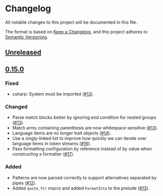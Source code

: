# Changelog

All notable changes to this project will be documented in this file.

The format is based on [Keep a Changelog](https://keepachangelog.com/en/1.0.0/),
and this project adheres to [Semantic Versioning](https://semver.org/spec/v2.0.0.html).

## [Unreleased]

## [0.15.0]

### Fixed
* csharp: System must be imported ([#13]).

### Changed
* Parse match blocks better by ignoring end condition for nested groups ([#13]).
* Match arms containing parenthesis are now whitespace sensitive ([#13]).
* Language items are no longer trait objects ([#14]).
* Use a singly-linked list to improve how quickly we can iterate over language items in token streams ([#16]).
* Pass formatting configuration by reference instead of by value when constructing a formatter ([#17]).

### Added
* Patterns are now parsed correctly to support alternatives separated by pipes ([#12]).
* Added `quote_fn!` macro and added `FormatInto` to the prelude ([#13]).

[#17]: https://github.com/udoprog/genco/issues/17
[#16]: https://github.com/udoprog/genco/issues/16
[#14]: https://github.com/udoprog/genco/issues/14
[#13]: https://github.com/udoprog/genco/issues/13
[#12]: https://github.com/udoprog/genco/issues/12

[0.15.0]: https://github.com/udoprog/genco/compare/0.14.2...0.15.0
[Unreleased]: https://github.com/udoprog/genco/compare/0.15.0...master